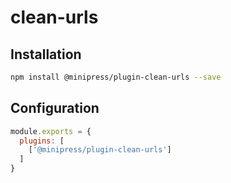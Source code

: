 
# clean-urls

## Installation
```sh
npm install @minipress/plugin-clean-urls --save
```

## Configuration
```js
module.exports = {
  plugins: [
    ['@minipress/plugin-clean-urls']
  ]
}
```